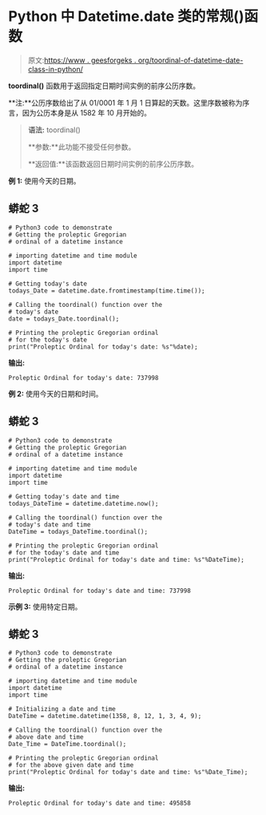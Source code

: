 # Python 中 Datetime.date 类的常规()函数

> 原文:[https://www . geesforgeks . org/toordinal-of-datetime-date-class-in-python/](https://www.geeksforgeeks.org/toordinal-function-of-datetime-date-class-in-python/)

**toordinal()** 函数用于返回指定日期时间实例的前序公历序数。

**注:**公历序数给出了从 01/0001 年 1 月 1 日算起的天数。这里序数被称为序言，因为公历本身是从 1582 年 10 月开始的。

> **语法:** toordinal()
> 
> **参数:**此功能不接受任何参数。
> 
> **返回值:**该函数返回日期时间实例的前序公历序数。

**例 1:** 使用今天的日期。

## 蟒蛇 3

```
# Python3 code to demonstrate
# Getting the proleptic Gregorian
# ordinal of a datetime instance

# importing datetime and time module
import datetime
import time

# Getting today's date
todays_Date = datetime.date.fromtimestamp(time.time());

# Calling the toordinal() function over the
# today's date
date = todays_Date.toordinal();

# Printing the proleptic Gregorian ordinal
# for the today's date
print("Proleptic Ordinal for today's date: %s"%date);
```

**输出:**

```
Proleptic Ordinal for today's date: 737998
```

**例 2:** 使用今天的日期和时间。

## 蟒蛇 3

```
# Python3 code to demonstrate
# Getting the proleptic Gregorian
# ordinal of a datetime instance

# importing datetime and time module
import datetime
import time

# Getting today's date and time
todays_DateTime = datetime.datetime.now();

# Calling the toordinal() function over the
# today's date and time
DateTime = todays_DateTime.toordinal();

# Printing the proleptic Gregorian ordinal
# for the today's date and time
print("Proleptic Ordinal for today's date and time: %s"%DateTime);
```

**输出:**

```
Proleptic Ordinal for today's date and time: 737998
```

**示例 3:** 使用特定日期。

## 蟒蛇 3

```
# Python3 code to demonstrate
# Getting the proleptic Gregorian
# ordinal of a datetime instance

# importing datetime and time module
import datetime
import time

# Initializing a date and time
DateTime = datetime.datetime(1358, 8, 12, 1, 3, 4, 9);

# Calling the toordinal() function over the
# above date and time
Date_Time = DateTime.toordinal();

# Printing the proleptic Gregorian ordinal
# for the above given date and time
print("Proleptic Ordinal for today's date and time: %s"%Date_Time);
```

**输出:**

```
Proleptic Ordinal for today's date and time: 495858
```